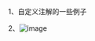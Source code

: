 1、自定义注解的一些例子

2、![image](https://github.com/user-attachments/assets/d85a2f65-e0e8-4aaa-8459-e3cd8ca40f30)


